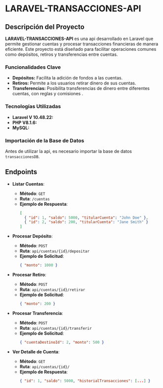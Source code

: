 # LARAVEL-TRANSACCIONES-API

## Descripción del Proyecto

**LARAVEL-TRANSACCIONES-API** es una api desarrollado en Laravel que permite gestionar cuentas y procesar transacciones financieras de manera eficiente. Este proyecto está diseñado para facilitar operaciones comunes como depósitos, retiros y transferencias entre cuentas.

### Funcionalidades Clave

- **Depósitos:** Facilita la adición de fondos a las cuentas.
- **Retiros:** Permite a los usuarios retirar dinero de sus cuentas.
- **Transferencias:** Posibilita transferencias de dinero entre diferentes cuentas, con reglas y comisiones .

### Tecnologías Utilizadas

- **Laravel V 10.48.22:**
- **PHP V8.1.6:** 
- **MySQL:**

### Importación de la Base de Datos

Antes de utilizar la api, es necesario importar la base de datos `transaccionesDB`. 

## Endpoints

- **Listar Cuentas**: 
  - **Método**: `GET`
  - **Ruta**: `/cuentas`
  - **Ejemplo de Respuesta**:
    ```json
    [
      { "id": 1, "saldo": 5000, "titularCuenta": "John Doe" },
      { "id": 2, "saldo": 200, "titularCuenta": "Jane Smith" }
    ]
    ```

- **Procesar Depósito**: 
  - **Método**: `POST`
  - **Ruta**: `api/cuentas/{id}/depositar`
  - **Ejemplo de Solicitud**:
    ```json
    { "monto": 1000 }
    ```

- **Procesar Retiro**: 
  - **Método**: `POST`
  - **Ruta**: `api/cuentas/{id}/retirar`
  - **Ejemplo de Solicitud**:
    ```json
    { "monto": 200 }
    ```

- **Procesar Transferencia**: 
  - **Método**: `POST`
  - **Ruta**: `api/cuentas/{id}/transferir`
  - **Ejemplo de Solicitud**:
    ```json
    { "cuentaDestinoId": 2, "monto": 500 }
    ```

- **Ver Detalle de Cuenta**: 
  - **Método**: `GET`
  - **Ruta**: `api/cuentas/{id}/`
  - **Ejemplo de Respuesta**:
    ```json
    { "id": 1, "saldo": 5000, "historialTransacciones": [...] }
    ```





